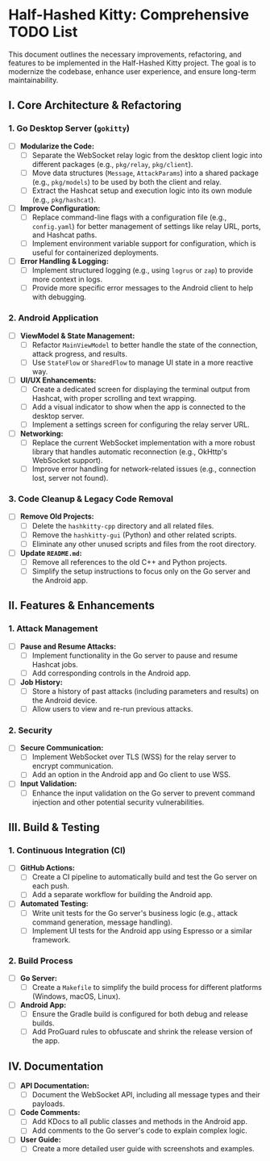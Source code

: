 # Half-Hashed Kitty: Comprehensive TODO List

This document outlines the necessary improvements, refactoring, and features to be implemented in the Half-Hashed Kitty project. The goal is to modernize the codebase, enhance user experience, and ensure long-term maintainability.

## I. Core Architecture & Refactoring

### 1. **Go Desktop Server (`gokitty`)**
-   [ ] **Modularize the Code:**
    -   [ ] Separate the WebSocket relay logic from the desktop client logic into different packages (e.g., `pkg/relay`, `pkg/client`).
    -   [ ] Move data structures (`Message`, `AttackParams`) into a shared package (e.g., `pkg/models`) to be used by both the client and relay.
    -   [ ] Extract the Hashcat setup and execution logic into its own module (e.g., `pkg/hashcat`).
-   [ ] **Improve Configuration:**
    -   [ ] Replace command-line flags with a configuration file (e.g., `config.yaml`) for better management of settings like relay URL, ports, and Hashcat paths.
    -   [ ] Implement environment variable support for configuration, which is useful for containerized deployments.
-   [ ] **Error Handling & Logging:**
    -   [ ] Implement structured logging (e.g., using `logrus` or `zap`) to provide more context in logs.
    -   [ ] Provide more specific error messages to the Android client to help with debugging.

### 2. **Android Application**
-   [ ] **ViewModel & State Management:**
    -   [ ] Refactor `MainViewModel` to better handle the state of the connection, attack progress, and results.
    -   [ ] Use `StateFlow` or `SharedFlow` to manage UI state in a more reactive way.
-   [ ] **UI/UX Enhancements:**
    -   [ ] Create a dedicated screen for displaying the terminal output from Hashcat, with proper scrolling and text wrapping.
    -   [ ] Add a visual indicator to show when the app is connected to the desktop server.
    -   [ ] Implement a settings screen for configuring the relay server URL.
-   [ ] **Networking:**
    -   [ ] Replace the current WebSocket implementation with a more robust library that handles automatic reconnection (e.g., OkHttp's WebSocket support).
    -   [ ] Improve error handling for network-related issues (e.g., connection lost, server not found).

### 3. **Code Cleanup & Legacy Code Removal**
-   [ ] **Remove Old Projects:**
    -   [ ] Delete the `hashkitty-cpp` directory and all related files.
    -   [ ] Remove the `hashkitty-gui` (Python) and other related scripts.
    -   [ ] Eliminate any other unused scripts and files from the root directory.
-   [ ] **Update `README.md`:**
    -   [ ] Remove all references to the old C++ and Python projects.
    -   [ ] Simplify the setup instructions to focus only on the Go server and the Android app.

## II. Features & Enhancements

### 1. **Attack Management**
-   [ ] **Pause and Resume Attacks:**
    -   [ ] Implement functionality in the Go server to pause and resume Hashcat jobs.
    -   [ ] Add corresponding controls in the Android app.
-   [ ] **Job History:**
    -   [ ] Store a history of past attacks (including parameters and results) on the Android device.
    -   [ ] Allow users to view and re-run previous attacks.

### 2. **Security**
-   [ ] **Secure Communication:**
    -   [ ] Implement WebSocket over TLS (WSS) for the relay server to encrypt communication.
    -   [ ] Add an option in the Android app and Go client to use WSS.
-   [ ] **Input Validation:**
    -   [ ] Enhance the input validation on the Go server to prevent command injection and other potential security vulnerabilities.

## III. Build & Testing

### 1. **Continuous Integration (CI)**
-   [ ] **GitHub Actions:**
    -   [ ] Create a CI pipeline to automatically build and test the Go server on each push.
    -   [ ] Add a separate workflow for building the Android app.
-   [ ] **Automated Testing:**
    -   [ ] Write unit tests for the Go server's business logic (e.g., attack command generation, message handling).
    -   [ ] Implement UI tests for the Android app using Espresso or a similar framework.

### 2. **Build Process**
-   [ ] **Go Server:**
    -   [ ] Create a `Makefile` to simplify the build process for different platforms (Windows, macOS, Linux).
-   [ ] **Android App:**
    -   [ ] Ensure the Gradle build is configured for both debug and release builds.
    -   [ ] Add ProGuard rules to obfuscate and shrink the release version of the app.

## IV. Documentation

-   [ ] **API Documentation:**
    -   [ ] Document the WebSocket API, including all message types and their payloads.
-   [ ] **Code Comments:**
    -   [ ] Add KDocs to all public classes and methods in the Android app.
    -   [ ] Add comments to the Go server's code to explain complex logic.
-   [ ] **User Guide:**
    -   [ ] Create a more detailed user guide with screenshots and examples.